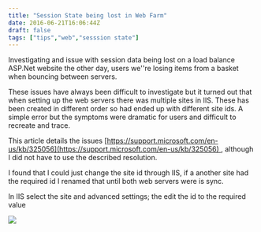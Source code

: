 ```yaml
---
title: "Session State being lost in Web Farm"
date: 2016-06-21T16:06:44Z
draft: false
tags: ["tips","web","sesssion state"]
---
```


Investigating and issue with session data being lost on a load balance ASP.Net website the other day, users we''re losing items from a basket when bouncing between servers.

These issues have always been difficult to investigate but it turned out that when setting up the web servers there was multiple sites in IIS. These has been created in different order so had ended up with different site ids. A simple error but the symptoms were dramatic for users and difficult to recreate and trace.

This article details the issues [https://support.microsoft.com/en-us/kb/325056](https://support.microsoft.com/en-us/kb/325056) , although I did not have to use the described resolution.

I found that I could just change the site id through IIS, if a another site had the required id I renamed that until both web servers were is sync.

In IIS select the site and advanced settings; the edit the id to the required value

![](http://blogjongregory.blob.core.windows.net/blogimages/SessionsMissing/IISSiteId.PNG)